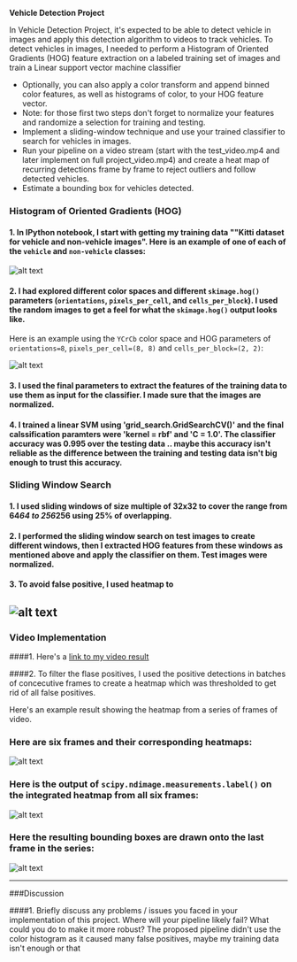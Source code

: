 **Vehicle Detection Project**

In Vehicle Detection Project, it's expected to be able to detect vehicle in images and apply this detection algorithm to videos to track vehicles.
To detect vehicles in images, I needed to perform a Histogram of Oriented Gradients (HOG) feature extraction on a labeled training set of images and train a Linear support vector machine classifier

* Optionally, you can also apply a color transform and append binned color features, as well as histograms of color, to your HOG feature vector. 
* Note: for those first two steps don't forget to normalize your features and randomize a selection for training and testing.
* Implement a sliding-window technique and use your trained classifier to search for vehicles in images.
* Run your pipeline on a video stream (start with the test_video.mp4 and later implement on full project_video.mp4) and create a heat map of recurring detections frame by frame to reject outliers and follow detected vehicles.
* Estimate a bounding box for vehicles detected.

[//]: # (Image References)
[image1]: ./examples/car_not_car.png
[image2]: ./examples/HOG_example.jpg
[image3]: ./examples/sliding_windows.jpg
[image4]: ./examples/sliding_window.jpg
[image5]: ./examples/bboxes_and_heat.png
[image6]: ./examples/labels_map.png
[image7]: ./examples/output_bboxes.png
[video1]: ./project_video.mp4

### Histogram of Oriented Gradients (HOG)

#### 1. In IPython notebook, I start with getting my training data ""Kitti dataset for vehicle and non-vehicle images".  Here is an example of one of each of the `vehicle` and `non-vehicle` classes:

![alt text][image1]

#### 2. I had explored different color spaces and different `skimage.hog()` parameters (`orientations`, `pixels_per_cell`, and `cells_per_block`).  I used the random images to get a feel for what the `skimage.hog()` output looks like. 

Here is an example using the `YCrCb` color space and HOG parameters of `orientations=8`, `pixels_per_cell=(8, 8)` and `cells_per_block=(2, 2)`:


![alt text][image2]

#### 3. I used the final parameters to extract the features of the training data to use them as input for the classifier. I made sure that the images are normalized.

#### 4. I trained a linear SVM using 'grid_search.GridSearchCV()' and the final calssification paramters were 'kernel = rbf' and 'C = 1.0'. The classifier accuracy was 0.995 over the testing data .. maybe this accuracy isn't reliable as the difference between the training and testing data isn't big enough to trust this accuracy.

### Sliding Window Search

#### 1. I used sliding windows of size multiple of 32x32 to cover the range from 64*64 to 256*256 using 25% of overlapping.

#### 2. I performed the sliding window search on test images to create different windows, then I extracted HOG features from these windows as mentioned above and apply the classifier on them. Test images were normalized.

#### 3. To avoid false positive, I used heatmap to 

![alt text][image4]
---

### Video Implementation

####1. Here's a [link to my video result](./project_video.mp4)


####2. To filter the flase positives, I used the positive detections in batches of concecutive frames to create a heatmap which was thresholded to get rid of all false positives.  

Here's an example result showing the heatmap from a series of frames of video.

### Here are six frames and their corresponding heatmaps:

![alt text][image5]

### Here is the output of `scipy.ndimage.measurements.label()` on the integrated heatmap from all six frames:
![alt text][image6]

### Here the resulting bounding boxes are drawn onto the last frame in the series:
![alt text][image7]



---

###Discussion

####1. Briefly discuss any problems / issues you faced in your implementation of this project.  Where will your pipeline likely fail?  What could you do to make it more robust?
The proposed pipeline didn't use the color histogram as it caused many false positives, maybe my training data isn't enough or that
